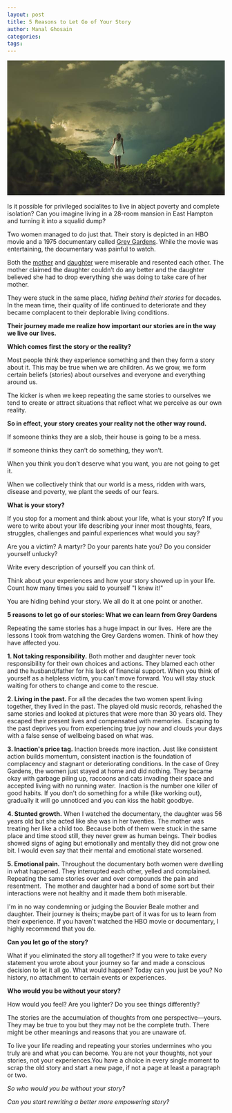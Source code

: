 ```yaml
---
layout: post
title: 5 Reasons to Let Go of Your Story
author: Manal Ghosain
categories:
tags:
---
```


![Story](/images/story.jpg)

Is it possible for privileged socialites to live in abject poverty and complete isolation? Can you imagine living in a 28-room mansion in East Hampton and turning it into a squalid dump? 

Two women managed to do just that. Their story is depicted in an HBO movie and a 1975 documentary called [Grey Gardens](http://en.wikipedia.org/wiki/Grey_Gardens). While the movie was entertaining, the documentary was painful to watch. 

Both the [mother](http://en.wikipedia.org/wiki/Edith_Ewing_Bouvier_Beale) and [daughter](http://en.wikipedia.org/wiki/Edith_Bouvier_Beale) were miserable and resented each other. The mother claimed the daughter couldn’t do any better and the daughter believed she had to drop everything she was doing to take care of her mother. 

They were stuck in the same place, _hiding behind their stories_ for decades. In the mean time, their quality of life continued to deteriorate and they became complacent to their deplorable living conditions. 

**Their journey made me realize how important our stories are in the way we live our lives.** 

**Which comes first the story or the reality?** 

Most people think they experience something and then they form a story about it. This may be true when we are children. As we grow, we form certain beliefs (stories) about ourselves and everyone and everything around us. 

The kicker is when we keep repeating the same stories to ourselves we tend to create or attract situations that reflect what we perceive as our own reality. 

**So in effect, your story creates your reality not the other way round.** 

If someone thinks they are a slob, their house is going to be a mess. 

If someone thinks they can’t do something, they won’t. 

When you think you don’t deserve what you want, you are not going to get it. 

When we collectively think that our world is a mess, ridden with wars, disease and poverty, we plant the seeds of our fears. 

**What is your story?** 

If you stop for a moment and think about your life, what is your story? If you were to write about your life describing your inner most thoughts, fears, struggles, challenges and painful experiences what would you say? 

Are you a victim? A martyr? Do your parents hate you? Do you consider yourself unlucky? 

Write every description of yourself you can think of. 

Think about your experiences and how your story showed up in your life. Count how many times you said to yourself "I knew it!" 

You are hiding behind your story. We all do it at one point or another. 

**5 reasons to let go of our stories: What we can learn from Grey Gardens** 

Repeating the same stories has a huge impact in our lives.  Here are the lessons I took from watching the Grey Gardens women. Think of how they have affected you. 

**1. Not taking responsibility.** Both mother and daughter never took responsibility for their own choices and actions. They blamed each other and the husband/father for his lack of financial support. When you think of yourself as a helpless victim, you can't move forward. You will stay stuck waiting for others to change and come to the rescue.

**2. Living in the past.** For all the decades the two women spent living together, they lived in the past. The played old music records, rehashed the same stories and looked at pictures that were more than 30 years old. They escaped their present lives and compensated with memories.  Escaping to the past deprives you from experiencing true joy now and clouds your days with a false sense of wellbeing based on what was. 

**3. Inaction's price tag.** Inaction breeds more inaction. Just like consistent action builds momentum, consistent inaction is the foundation of complacency and stagnant or deteriorating conditions. In the case of Grey Gardens, the women just stayed at home and did nothing. They became okay with garbage piling up, raccoons and cats invading their space and accepted living with no running water.  Inaction is the number one killer of good habits. If you don't do something for a while (like working out), gradually it will go unnoticed and you can kiss the habit goodbye. 

**4. Stunted growth.** When I watched the documentary, the daughter was 56 years old but she acted like she was in her twenties. The mother was treating her like a child too. Because both of them were stuck in the same place and time stood still, they never grew as human beings. Their bodies showed signs of aging but emotionally and mentally they did not grow one bit. I would even say that their mental and emotional state worsened. 

**5. Emotional pain.** Throughout the documentary both women were dwelling in what happened. They interrupted each other, yelled and complained.  Repeating the same stories over and over compounds the pain and resentment.  The mother and daughter had a bond of some sort but their interactions were not healthy and it made them both miserable. 

I'm in no way condemning or judging the Bouvier Beale mother and daughter. Their journey is theirs; maybe part of it was for us to learn from their experience. If you haven't watched the HBO movie or documentary, I highly recommend that you do. 

**Can you let go of the story?** 

What if you eliminated the story all together? If you were to take every statement you wrote about your journey so far and made a conscious decision to let it all go. What would happen? Today can you just be you? No history, no attachment to certain events or experiences. 

**Who would you be without your story?** 

How would you feel? Are you lighter? Do you see things differently? 

The stories are the accumulation of thoughts from one perspective—yours. They may be true to you but they may not be the complete truth. There might be other meanings and reasons that you are unaware of. 

To live your life reading and repeating your stories undermines who you truly are and what you can become. You are not your thoughts, not your stories, not your experiences.You have a choice in every single moment to scrap the old story and start a new page, if not a page at least a paragraph or two. 

*So who would you be without your story?* 

*Can you start rewriting a better more empowering story?*